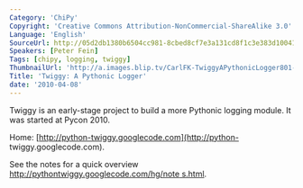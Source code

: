 ```yaml
---
Category: 'ChiPy'
Copyright: 'Creative Commons Attribution-NonCommercial-ShareAlike 3.0'
Language: 'English'
SourceUrl: http://05d2db1380b6504cc981-8cbed8cf7e3a131cd8f1c3e383d10041.r93.cf2.rackcdn.com/chipy/578_twiggy-a-pythonic-logger.m4v
Speakers: [Peter Fein]
Tags: [chipy, logging, twiggy]
ThumbnailUrl: 'http://a.images.blip.tv/CarlFK-TwiggyAPythonicLogger801-516.jpg'
Title: 'Twiggy: A Pythonic Logger'
date: '2010-04-08'
---
```

Twiggy is an early-stage project to build a more Pythonic logging module. It
was started at Pycon 2010.

Home: [http://python-twiggy.googlecode.com](http://python-
twiggy.googlecode.com).

See the notes for a quick overview [http://pythontwiggy.googlecode.com/hg/note
s.html](http://pythontwiggy.googlecode.com/hg/notes.html).

